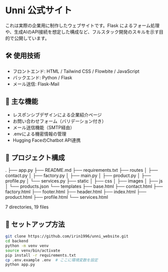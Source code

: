 # Unni 公式サイト

これは実際の企業用に制作したウェブサイトです。Flask によるフォーム処理や、生成AIのAPI接続を想定した構成など、フルスタック開発のスキルを示す目的で公開しています。

## 🛠️ 使用技術

- フロントエンド: HTML / Tailwind CSS / Flowbite / JavaScript
- バックエンド: Python / Flask
- メール送信: Flask-Mail

## 🔑 主な機能

- レスポンシブデザインによる企業紹介ページ
- お問い合わせフォーム（バリデーション付き）
- メール送信機能（SMTP経由）
- .envによる機密情報の管理
- Hugging FaceのChatbot API連携

## 📁 プロジェクト構成

.
├── app.py
├── README.md
├── requirements.txt
├── routes
│   ├── contact.py
│   ├── factory.py
│   ├── main.py
│   ├── product.py
│   ├── profile.py
│   └── services.py
├── static
│   ├── css
│   ├── images
│   ├── js
│   └── products.json
└── templates
    ├── base.html
    ├── contact.html
    ├── factory.html
    ├── footer.html
    ├── header.html
    ├── index.html
    ├── product.html
    ├── profile.html
    └── services.html

7 directories, 19 files

## 🔧 セットアップ方法

```bash
git clone https://github.com/irin1996/unni_website.git
cd backend
python -m venv venv
source venv/bin/activate
pip install -r requirements.txt
cp .env.example .env  # ここに環境変数を設定
python app.py


